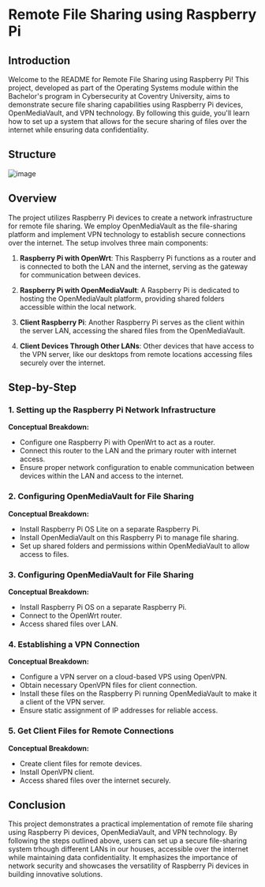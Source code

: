 # Remote File Sharing using Raspberry Pi

## Introduction

Welcome to the README for Remote File Sharing using Raspberry Pi! This project, developed as part of the Operating Systems module within the Bachelor's program in Cybersecurity at Coventry University, aims to demonstrate secure file sharing capabilities using Raspberry Pi devices, OpenMediaVault, and VPN technology. By following this guide, you'll learn how to set up a system that allows for the secure sharing of files over the internet while ensuring data confidentiality.

## Structure

![image](https://github.com/RodrigoGaluppo/RemoteFileSharingRaspberryPI/assets/68329584/51288aea-160c-41ac-b5b4-a9801d845639)


## Overview

The project utilizes Raspberry Pi devices to create a network infrastructure for remote file sharing. We employ OpenMediaVault as the file-sharing platform and implement VPN technology to establish secure connections over the internet. The setup involves three main components:

1. **Raspberry Pi with OpenWrt**: This Raspberry Pi functions as a router and is connected to both the LAN and the internet, serving as the gateway for communication between devices.

2. **Raspberry Pi with OpenMediaVault**: A Raspberry Pi is dedicated to hosting the OpenMediaVault platform, providing shared folders accessible within the local network.

3. **Client Raspberry Pi**: Another Raspberry Pi serves as the client within the server LAN, accessing the shared files from the OpenMediaVault.

4. **Client Devices Through Other LANs**: Other devices that have access to the VPN server, like our desktops from remote locations accessing files securely over the internet.

## Step-by-Step

### 1. Setting up the Raspberry Pi Network Infrastructure

**Conceptual Breakdown:**
- Configure one Raspberry Pi with OpenWrt to act as a router.
- Connect this router to the LAN and the primary router with internet access.
- Ensure proper network configuration to enable communication between devices within the LAN and access to the internet.

### 2. Configuring OpenMediaVault for File Sharing

**Conceptual Breakdown:**
- Install Raspberry Pi OS Lite on a separate Raspberry Pi.
- Install OpenMediaVault on this Raspberry Pi to manage file sharing.
- Set up shared folders and permissions within OpenMediaVault to allow access to files.

### 3. Configuring OpenMediaVault for File Sharing

**Conceptual Breakdown:**
- Install Raspberry Pi OS on a separate Raspberry Pi.
- Connect to the OpenWrt router.
- Access shared files over LAN.

### 4. Establishing a VPN Connection

**Conceptual Breakdown:**
- Configure a VPN server on a cloud-based VPS using OpenVPN.
- Obtain necessary OpenVPN files for client connection.
- Install these files on the Raspberry Pi running OpenMediaVault to make it a client of the VPN server.
- Ensure static assignment of IP addresses for reliable access.

### 5. Get Client Files for Remote Connections

**Conceptual Breakdown:**
- Create client files for remote devices.
- Install OpenVPN client.
- Access shared files over the internet securely.

## Conclusion

This project demonstrates a practical implementation of remote file sharing using Raspberry Pi devices, OpenMediaVault, and VPN technology. By following the steps outlined above, users can set up a secure file-sharing system trhough different LANs in our houses, accessible over the internet while maintaining data confidentiality. It emphasizes the importance of network security and showcases the versatility of Raspberry Pi devices in building innovative solutions.
